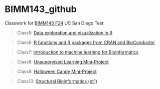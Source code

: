 # BIMM143_github
Classwork for [BIMM143 F24](https://bioboot.github.io/bimm143_F24/) UC San Diego
Test

> Class5: [Data exploration and visualization in R](https://github.com/nthiphakhinkeo/BIMM143_github/blob/main/Class05/class05-PDF.pdf)

> Class6: [R functions and R packages from CRAN and BioConductor](https://github.com/nthiphakhinkeo/BIMM143_github/blob/main/Class06/Class06.pdf)

> Class7: [Introduction to machine learning for Bioinformatics](https://github.com/nthiphakhinkeo/BIMM143_github/blob/main/Class07/Class07.pdf)

> Class8: [Unsupervised Learning Mini-Project](https://github.com/nthiphakhinkeo/BIMM143_github/blob/main/Class08/Class08.pdf)

> Class9: [Halloween Candy Mini-Project](https://github.com/nthiphakhinkeo/BIMM143_github/blob/main/Class09/Class09.pdf)

> Class10: [Structural Bioinformatics (pt1)](https://github.com/nthiphakhinkeo/BIMM143_github/blob/main/Class10/Class10.pdf)